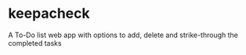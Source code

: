 # keepacheck
A To-Do list web app with options to add, delete and strike-through the completed tasks
